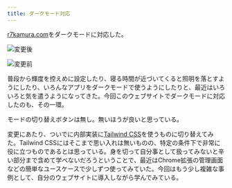 ```yaml
---
title: ダークモード対応
---
```

[r7kamura.com](https://r7kamura.com/)をダークモードに対応した。

![](https://lh5.googleusercontent.com/lc54KKHRJluR5p7az6L57NNtGzodDRrQUfZrRPU8YdHJ2ATi9Z4n0i6XYnybDaXEZp2eq39_maG7H6Sgn3h_zUINDnTCjt62rPWmAqlnmIWW-Raf--3nFdiFQwh_TjdmPJ30lJnapO_Ueoz_FwAIKr5ax4NQxYzclrL0uOVMFaWliHXFZhQ7C_UHKnTo "変更後")

![](https://lh3.googleusercontent.com/yQHXp8uj-Bl7Y0yapubQBEGxr6OH4SHjxjFQ9JCAHt7QeEkSB6AI-a3yu_UYklSDP8RN0KQX0gRebKoZiHSLgrMYmVQ1FPJ4kW204mv8PJqfiARp8muiatDJgptAXyocrcH9QaKUm8918lZJPGNvAK0Chp3Dh9HaZ3kDt5YH3DS6SWHwhIgCh4alqkEr "変更前")

普段から輝度を控えめに設定したり、寝る時間が近づいてくると照明を落とすようにしたり、いろんなアプリをダークモードで使うようにしたりと、最近はいろいろと気を遣うようになってきた。今回このウェブサイトでダークモードに対応したのも、その一環。

モードの切り替えボタンは無し。無いほうが良いと思っている。

変更にあたり、ついでに内部実装に[Tailwind CSS](https://tailwindcss.com/)を使うものに切り替えてみた。Tailwind CSSにはそこまで思い入れは無いものの、特定の条件下で非常に役に立つものであるとは思っている。身を切って自分事として扱ってみないと辛い部分まで含めて学べないだろうということで、最近はChrome拡張の管理画面などの簡単なユースケースで少しずつ使ってみていた。今回はもう少し複雑な事例として、自分のウェブサイトに導入しながら学んでみている。
